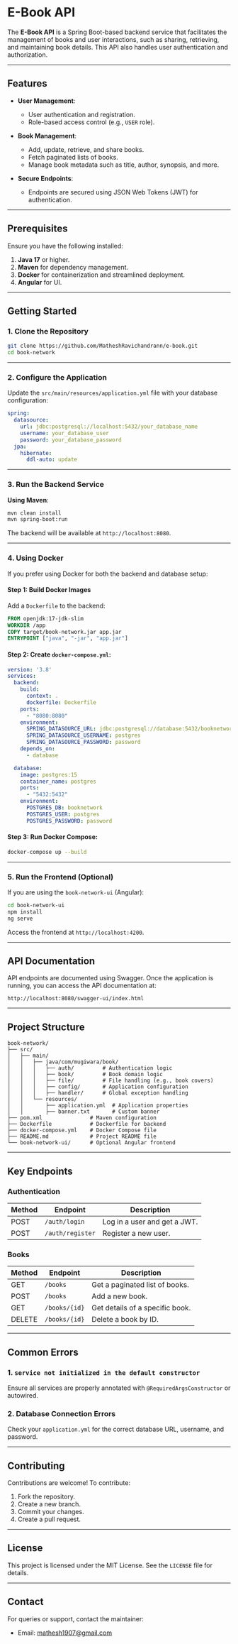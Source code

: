 # E-Book API

The **E-Book API** is a Spring Boot-based backend service that facilitates the management of books and user interactions, such as sharing, retrieving, and maintaining book details. This API also handles user authentication and authorization.

---

## Features

- **User Management**:  
  - User authentication and registration.  
  - Role-based access control (e.g., `USER` role).  

- **Book Management**:  
  - Add, update, retrieve, and share books.  
  - Fetch paginated lists of books.  
  - Manage book metadata such as title, author, synopsis, and more.  

- **Secure Endpoints**:  
  - Endpoints are secured using JSON Web Tokens (JWT) for authentication.

---

## Prerequisites

Ensure you have the following installed:

1. **Java 17** or higher.
2. **Maven** for dependency management.
3. **Docker** for containerization and streamlined deployment.
4. **Angular** for UI.

---

## Getting Started

### 1. Clone the Repository

```bash
git clone https://github.com/MatheshRavichandrann/e-book.git
cd book-network
```

---

### 2. Configure the Application

Update the `src/main/resources/application.yml` file with your database configuration:

```yaml
spring:
  datasource:
    url: jdbc:postgresql://localhost:5432/your_database_name
    username: your_database_user
    password: your_database_password
  jpa:
    hibernate:
      ddl-auto: update
```

---

### 3. Run the Backend Service

**Using Maven**:

```bash
mvn clean install
mvn spring-boot:run
```

The backend will be available at `http://localhost:8080`.

---

### 4. Using Docker

If you prefer using Docker for both the backend and database setup:

#### Step 1: Build Docker Images

Add a `Dockerfile` to the backend:

```dockerfile
FROM openjdk:17-jdk-slim
WORKDIR /app
COPY target/book-network.jar app.jar
ENTRYPOINT ["java", "-jar", "app.jar"]
```

#### Step 2: Create `docker-compose.yml`:

```yaml
version: '3.8'
services:
  backend:
    build:
      context: .
      dockerfile: Dockerfile
    ports:
      - "8080:8080"
    environment:
      SPRING_DATASOURCE_URL: jdbc:postgresql://database:5432/booknetwork
      SPRING_DATASOURCE_USERNAME: postgres
      SPRING_DATASOURCE_PASSWORD: password
    depends_on:
      - database

  database:
    image: postgres:15
    container_name: postgres
    ports:
      - "5432:5432"
    environment:
      POSTGRES_DB: booknetwork
      POSTGRES_USER: postgres
      POSTGRES_PASSWORD: password
```

#### Step 3: Run Docker Compose:

```bash
docker-compose up --build
```

---

### 5. Run the Frontend (Optional)

If you are using the `book-network-ui` (Angular):

```bash
cd book-network-ui
npm install
ng serve
```

Access the frontend at `http://localhost:4200`.

---

## API Documentation

API endpoints are documented using Swagger. Once the application is running, you can access the API documentation at:

```
http://localhost:8080/swagger-ui/index.html
```

---

## Project Structure

```plaintext
book-network/
├── src/
│   ├── main/
│   │   ├── java/com/mugiwara/book/
│   │   │   ├── auth/         # Authentication logic
│   │   │   ├── book/         # Book domain logic
│   │   │   ├── file/         # File handling (e.g., book covers)
│   │   │   ├── config/       # Application configuration
│   │   │   ├── handler/      # Global exception handling
│   │   └── resources/
│   │       ├── application.yml  # Application properties
│   │       ├── banner.txt       # Custom banner
├── pom.xml               # Maven configuration
├── Dockerfile            # Dockerfile for backend
├── docker-compose.yml    # Docker Compose file
├── README.md             # Project README file
└── book-network-ui/      # Optional Angular frontend
```

---

## Key Endpoints

### Authentication

| Method | Endpoint        | Description                  |
|--------|-----------------|------------------------------|
| POST   | `/auth/login`   | Log in a user and get a JWT. |
| POST   | `/auth/register`| Register a new user.         |

### Books

| Method | Endpoint           | Description                  |
|--------|--------------------|------------------------------|
| GET    | `/books`           | Get a paginated list of books. |
| POST   | `/books`           | Add a new book.             |
| GET    | `/books/{id}`      | Get details of a specific book. |
| DELETE | `/books/{id}`      | Delete a book by ID.        |

---

## Common Errors

### 1. `service not initialized in the default constructor`
Ensure all services are properly annotated with `@RequiredArgsConstructor` or autowired.

### 2. Database Connection Errors
Check your `application.yml` for the correct database URL, username, and password.

---

## Contributing

Contributions are welcome! To contribute:

1. Fork the repository.
2. Create a new branch.
3. Commit your changes.
4. Create a pull request.

---

## License

This project is licensed under the MIT License. See the `LICENSE` file for details.

---

## Contact

For queries or support, contact the maintainer:

- Email: [mathesh1907@gmail.com](mailto:mathesh1907@gmail.com)
```
